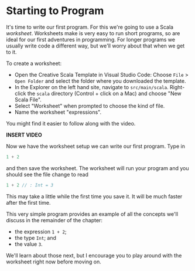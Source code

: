 # Starting to Program

It's time to write our first program. For this we're going to use a  Scala *worksheet*. Worksheets make is very easy to run short programs, so are ideal for our first adventures in programming. For longer programs we usually write code a different way, but we'll worry about that when we get to it.

To create a worksheet:

- Open the Creative Scala Template in Visual Studio Code: Choose `File` > `Open Folder` and select the folder where you downloaded the template.
- In the Explorer on the left hand site, navigate to `src/main/scala`. Right-click the `scala` directory (Control + click on a Mac) and choose "New Scala File".
- Select "Worksheet" when prompted to choose the kind of file.
- Name the worksheet "expressions".

You might find it easier to follow along with the video.

**INSERT VIDEO**

Now we have the worksheet setup we can write our first program. Type in

```scala mdoc:silent
1 + 2
```

and then save the worksheet. The worksheet will run your program and you should see the file change to read

```scala mdoc:silent
1 + 2 // : Int = 3
```

This may take a little while the first time you save it. It will be much faster after the first time.

This very simple program provides an example of all the concepts we'll discuss in the remainder of the chapter:

- the expression `1 + 2`;
- the type `Int`; and
- the value `3`.

We'll learn about those next, but I encourage you to play around with the worksheet right now before moving on.
